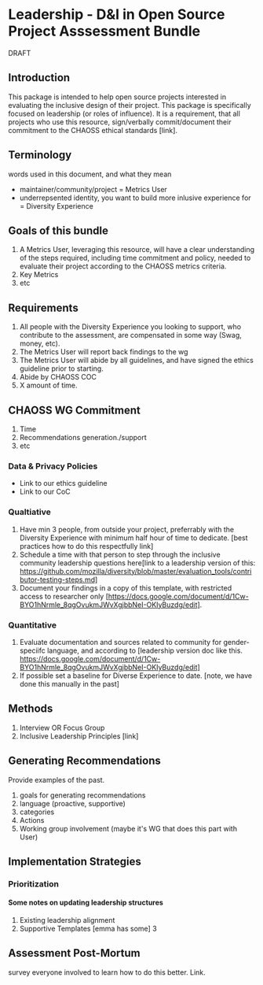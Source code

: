 # Leadership - D&I in Open Source Project Asssessment Bundle

DRAFT

## Introduction
This package is intended to help open source projects interested in evaluating the inclusive design of their project. This package is specifically focused on leadership (or roles of influence).
It is a requirement, that all projects who use this resource, sign/verbally commit/document their commitment to the CHAOSS ethical standards [link].

## Terminology
words used in this document, and what they mean

* maintainer/community/project = Metrics User
* underrepsented identity, you want to build more inlusive experience for  = Diversity Experience

## Goals of this bundle

1. A Metrics User,  leveraging this resource, will have a clear understanding of the steps required, including time commitment and policy, needed to evaluate their project according to the CHAOSS metrics criteria.
2. Key Metrics
3. etc

## Requirements

1. All people with the Diversity Experience you looking to support, who contribute to the assessment,  are compensated in some way (Swag, money, etc).
2. The Metrics User will report back findings to the wg
3. The Metrics User will abide by all guidelines, and have signed the ethics guideline prior to starting.
4. Abide by CHAOSS COC
5. X amount of time.

## CHAOSS WG Commitment
1. Time
2. Recommendations generation./support
3. etc

### Data & Privacy Policies
* Link to our ethics guideline
* Link to our CoC

### Qualtiative
1. Have min 3 people, from outside your project, preferrably with the Diversity Experience with minimum half hour of time to dedicate.  [best practices how to do this respectfully link]
2. Schedule a time with that person to step through the inclusive community leadership questions here[link to a leadership version of this:  https://github.com/mozilla/diversity/blob/master/evaluation_tools/contributor-testing-steps.md]
3. Document your findings in a copy of this template, with restricted access to researcher only [https://docs.google.com/document/d/1Cw-BYO1hNrmle_8qgOvukmJWvXgjbbNeI-OKIyBuzdg/edit].

### Quantitative
1. Evaluate documentation and sources related to community for gender-speciifc language, and according to [leadership version doc like this. https://docs.google.com/document/d/1Cw-BYO1hNrmle_8qgOvukmJWvXgjbbNeI-OKIyBuzdg/edit]
2. If possible set a baseline for Diverse Experience to date. [note, we have done this manually in the past]

## Methods

1. Interview OR Focus Group
2. Inclusive Leadership Principles [link]

## Generating Recommendations 

Provide examples of the past.
1. goals for generating recommendations
2. language (proactive, supportive)
3. categories
4. Actions
5. Working group involvement (maybe it's WG that does this part with User)

## Implementation Strategies

### Prioritization

#### Some notes on updating leadership structures
1. Existing leadership alignment
2. Supportive Templates [emma has some]
3 

## Assessment Post-Mortum

survey everyone involved to learn how to do this better. Link.





